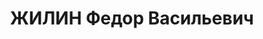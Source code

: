 ---
title: ЖИЛИН Федор Васильевич
description: "Род. в 1903, Тульская обл., г. Епифань, русский, обр.: среднее, член\
  \ ВКП(б). Проживал: Москва. Секретарь Председателя Комиссии Советского Контроля\
  \ при СНК СССР. \n  Арестован 23.06.1937. Приговор: ВК ВС СССР, 28.11.1937 – ВМН.\
  \ Расстрелян 28.11.1937, г.Москва, захоронен в \"Коммунарке\". \n  Реабилитирован\
  \ ВК ВС СССР 19.05.1956"
---